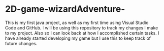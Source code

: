 # 2D-game-wizardAdventure-
This is my first java project, as well as my first time using Visual Studio Code and GitHub. I will be using this repository to track my changes I make to my project. Also so I can look back at how I accomplished certain tasks. I have already started developing my game but I use this to keep track of future changes. 
